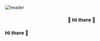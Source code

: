 ![header](https://capsule-render.vercel.app/api?type=slice&color=59cfad&height=245&section=header&text=Gwan%20woo&fontSize=80)

<h3 align="center"> 👋 Hi there 👋 </h3>
<p align="center">

</p>


### Hi there 👋

<!--
**Jeongwanwoo/Jeongwanwoo** is a ✨ _special_ ✨ repository because its `README.md` (this file) appears on your GitHub profile.

Here are some ideas to get you started:

- 🔭 I’m currently working on ...
- 🌱 I’m currently learning ...
- 👯 I’m looking to collaborate on ...
- 🤔 I’m looking for help with ...
- 💬 Ask me about ...
- 📫 How to reach me: ...
- 😄 Pronouns: ...
- ⚡ Fun fact: ...
-->

